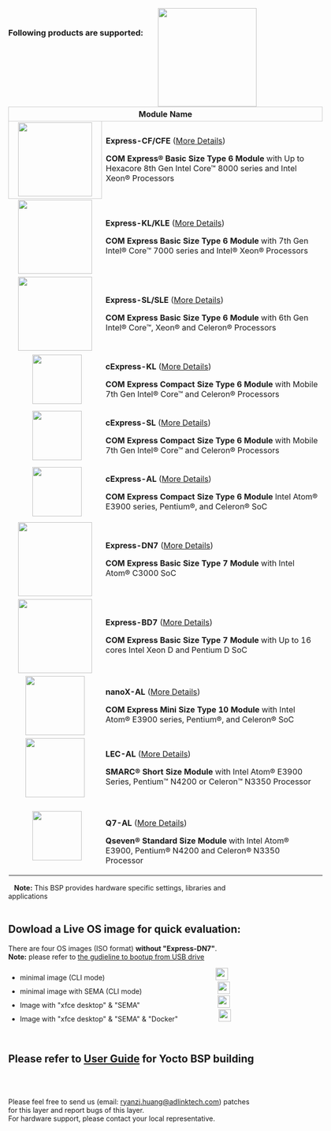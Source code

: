 <img src="https://www.linaro.org/assets/images/projects/yocto-project.png" width="200" align="right">

<br>


### Following products are supported:
<table style="width: 638px;" align="center">
<tbody>
<tr style="height: 22px;">
<th style="height: 22px; width: 632px; text-align: center; border: 1px solid #cccccc;" colspan="2">Module Name</th>
</tr>
<tr style="height: 46px;">
<td style="height: 46px; text-align: center; border: 1px solid #cccccc; width: 173.818px;"><img src="https://i.imgur.com/LTbOwHe.png" width="150" /></td>
<td style="border-color: grey; width: 458.182px; height: 46px;">
<p><strong>Express-CF/CFE</strong> (<a href="https://www.adlinktech.com/Products/Computer_on_Modules/COMExpressType6/Express-CF_CFE?lang=en" target="_blank" rel="noopener">More Details</a>)</p>
<p><strong>COM Express&reg; Basic Size Type 6 Module</strong> with Up to Hexacore 8th Gen Intel Core&trade; 8000 series and Intel Xeon&reg; Processors</p>
</td>
</tr>
<tr style="height: 69px;">
<td style="height: 69px; text-align: center; width: 173.818px;"><img src="https://i.imgur.com/MOOc3tL.png" width="150" /></td>
<td style="width: 458.182px; height: 69px;">
<p><strong>Express-KL/KLE</strong> (<a href="https://www.adlinktech.com/Products/Computer_on_Modules/COMExpressType6/Express-KL_KLE?lang=en" target="_blank" rel="noopener">More Details</a>)</p>
<p><strong>COM Express Basic Size Type 6 Module</strong> with 7th Gen Intel&reg; Core&trade; 7000 series and Intel&reg; Xeon&reg; Processors</p>
</td>
</tr>
<tr style="height: 29px;">
<td style="height: 29px; text-align: center; width: 173.818px;"><img src="https://i.imgur.com/DcZeOoc.png" width="150" /></td>
<td style="width: 458.182px; height: 29px;">
<p><strong>Express-SL/SLE</strong> (<a href="https://www.adlinktech.com/Products/Computer_on_Modules/COMExpressType6/Express-SL_SLE?lang=en" target="_blank" rel="noopener">More Details</a>)</p>
<p><strong>COM Express Basic Size Type 6 Module</strong> with 6th Gen Intel&reg; Core&trade;, Xeon&reg; and Celeron&reg; Processors</p>
</td>
</tr>
<tr style="height: 29px;">
<td style="width: 173.818px; height: 29px; text-align: center;">&nbsp;&nbsp;<img src="https://i.imgur.com/g3MhxhW.png" width="100" /></td>
<td style="width: 458.182px; height: 29px;">
<p><strong>cExpress-KL</strong> (<a href="https://www.adlinktech.com/Products/Computer_on_Modules/COMExpressType6Compact/cExpress-KL?lang=en" target="_blank" rel="noopener">More Details</a>)</p>
<p><strong>COM Express Compact Size Type 6 Module</strong> with Mobile 7th Gen Intel&reg; Core&trade; and Celeron&reg; Processors&nbsp;</p>
</td>
</tr>
<tr style="height: 30.7273px;">
<td style="width: 173.818px; height: 30.7273px; text-align: center;">&nbsp;&nbsp;<img src="https://i.imgur.com/kfauzIu.png" width="100" /></td>
<td style="width: 458.182px; height: 30.7273px;">
<p><strong>cExpress-SL</strong> (<a href="https://www.adlinktech.com/Products/Computer_on_Modules/COMExpressType6Compact/cExpress-SL?lang=en" target="_blank" rel="noopener">More Details</a>)</p>
<p><strong>COM Express Compact Size Type 6 Module</strong> with Mobile 7th Gen Intel&reg; Core&trade; and Celeron&reg; Processors&nbsp;</p>
</td>
</tr>
<tr style="height: 29px;">
<td style="width: 173.818px; height: 29px; text-align: center;">&nbsp;&nbsp;<img src="https://i.imgur.com/4kL8TJd.png" width="100" /></td>
<td style="width: 458.182px; height: 29px;">
<p><strong>cExpress-AL</strong>&nbsp;(<a href="https://www.adlinktech.com/Products/Computer_on_Modules/COMExpressType6Compact/cExpress-AL?lang=en" target="_blank" rel="noopener">More Details</a>)</p>
<p><strong>COM Express Compact Size Type 6 Module</strong> Intel Atom&reg; E3900 series, Pentium&reg;, and Celeron&reg; SoC&nbsp;</p>
</td>
</tr>
<tr style="height: 29px;">
<td style="width: 173.818px; height: 29px; text-align: center;"><img src="https://i.imgur.com/oqblFbg.png" width="150" /></td>
<td style="width: 458.182px; height: 29px;">
<p><strong>Express-DN7</strong>&nbsp;(<a href="https://www.adlinktech.com/Products/Computer_on_Modules/COMExpressType7/Express-DN7?lang=en" target="_blank" rel="noopener">More Details</a>)</p>
<p><strong>COM Express Basic Size Type 7 Module</strong> with Intel Atom&reg; C3000 SoC</p>
</td>
</tr>
<tr style="height: 29px;">
<td style="width: 173.818px; height: 29px; text-align: center;"><img src="https://i.imgur.com/aJnq7wp.png" width="150" /></td>
<td style="width: 458.182px; height: 29px;">
<p><strong>Express-BD7</strong>&nbsp;(<a href="https://www.adlinktech.com/Products/Computer_on_Modules/COMExpressType7/Express-BD7?lang=en" target="_blank" rel="noopener">More Details</a>)</p>
<p><strong>COM Express Basic Size Type 7 Module</strong> with Up to 16 cores Intel Xeon D and Pentium D SoC</p>
</td>
</tr>
<tr style="height: 29px;">
<td style="width: 173.818px; height: 29px; text-align: center;"><img src="https://i.imgur.com/mE9Ybo2.png" width="120" /></td>
<td style="width: 458.182px; height: 29px;">
<p><strong>nanoX-AL</strong>&nbsp;(<a href="https://www.adlinktech.com/Products/Computer_on_Modules/COMExpressType10/nanoX-AL?lang=en" target="_blank" rel="noopener">More Details</a>)</p>
<p><strong>COM Express Mini Size Type 10 Module</strong> with Intel Atom&reg; E3900 series, Pentium&reg;, and Celeron&reg; SoC&nbsp;</p>
</td>
</tr>
<tr style="height: 96px;">
<td style="text-align: center; width: 173.818px; height: 96px;"><img src="https://i.imgur.com/Hb0DlGR.png" width="120" /></td>
<td style="width: 458.182px; height: 96px;">
<p><strong>LEC-AL</strong>&nbsp;(<a href="https://www.adlinktech.com/Products/Computer_on_Modules/SMARC/LEC-AL?lang=en" target="_blank" rel="noopener">More Details</a>)</p>
<p><strong>SMARC&reg; Short Size Module</strong> with Intel Atom&reg; E3900 Series, Pentium&trade; N4200 or Celeron&trade; N3350 Processor&nbsp;</p>
</td>
</tr>
<tr style="height: 96px;">
<td style="text-align: center; width: 173.818px; height: 96px;">&nbsp;&nbsp;<img src="https://i.imgur.com/AoDazTm.png" alt="" width="100" /></td>
<td style="width: 458.182px; height: 96px;">&nbsp;
<p><strong>Q7-AL</strong>&nbsp;(<a href="https://www.adlinktech.com/Products/Computer_on_Modules/Qseven/Q7-AL?lang=en" target="_blank" rel="noopener">More Details</a>)</p>
<p><strong>Qseven&reg; Standard Size Module</strong> with Intel Atom&reg; E3900, Pentium&reg; N4200 and Celeron&reg; N3350 Processor</p>
</td>
</tr>
</tbody>
</table>


&nbsp;&nbsp; **Note:** This BSP provides hardware specific settings, libraries and applications
<br>
<br>

## Dowload a Live OS image for quick evaluation:

There are four OS images (ISO format) <strong>without "Express-DN7"</strong>. 
&nbsp;&nbsp; &nbsp;&nbsp; <br>**Note:** please refer to <a href="https://github.com/ADLINK/meta-adlink-x86-64bit/wiki/02.-How-to-install-Yocto-Image-to-USB-Drive" width="25" />the gudieline to bootup from USB drive</a>


<ul>
<li>minimal image (CLI mode)&nbsp; &nbsp; &nbsp; &nbsp; &nbsp; &nbsp; &nbsp; &nbsp; &nbsp; &nbsp; &nbsp; &nbsp; &nbsp; &nbsp; &nbsp; &nbsp; &nbsp; &nbsp; &nbsp; &nbsp; &nbsp; &nbsp; &nbsp; &nbsp; &nbsp; &nbsp;&nbsp;&nbsp;&nbsp;&nbsp;&nbsp;&nbsp;<a href="https://drive.google.com/file/d/1bh_AH7W4no2DJvavmWP9UDxaJ0GBnn0Y/view?usp=sharing" target="_blank" rel="noopener"><img src="https://cdn3.iconfinder.com/data/icons/wireless/512/4-512.png" width="25" /></a></li>
<li>minimal image with SEMA (CLI mode)&nbsp; &nbsp; &nbsp; &nbsp; &nbsp; &nbsp; &nbsp; &nbsp; &nbsp; &nbsp; &nbsp; &nbsp; &nbsp; &nbsp; &nbsp; &nbsp; &nbsp;&nbsp;&nbsp;&nbsp;&nbsp;&nbsp;&nbsp;<a href="https://drive.google.com/file/d/13pJtZcn5QBy_lJGVyP1Ws4dy491MzQy8/view?usp=sharing"><img src="https://cdn3.iconfinder.com/data/icons/wireless/512/4-512.png" width="25" /></a></li>
<li>Image with "xfce desktop" &amp; "SEMA"&nbsp; &nbsp; &nbsp; &nbsp; &nbsp; &nbsp;&nbsp; &nbsp; &nbsp; &nbsp; &nbsp; &nbsp; &nbsp; &nbsp; &nbsp; &nbsp; &nbsp; &nbsp;&nbsp;&nbsp;&nbsp;&nbsp;&nbsp;&nbsp;<a href="https://drive.google.com/file/d/1nyHvEHqcukYTOrTP8mqAfhH58g5da7KZ/view?usp=sharing" target="_blank" rel="noopener"><img src="https://cdn3.iconfinder.com/data/icons/wireless/512/4-512.png" width="25" /></a></li>
<li>Image with "xfce desktop" &amp; "SEMA" &amp; "Docker"&nbsp; &nbsp; &nbsp; &nbsp;&nbsp; &nbsp; &nbsp; &nbsp;&nbsp;&nbsp;&nbsp;&nbsp;&nbsp;&nbsp;&nbsp;<a href="https://drive.google.com/file/d/1OjPXihQwvbFlo1lTfrk_rnTdCM8w4e03/view?usp=sharing" target="_blank" rel="noopener"><img src="https://cdn3.iconfinder.com/data/icons/wireless/512/4-512.png" width="25" /></a></li>
</ul>
      
<br>

## Please refer to [User Guide](https://github.com/ADLINK/meta-adlink-x86-64bit/wiki) for Yocto BSP building

<br> 
 
 
<br>

Please feel free to send us (email: ryanzj.huang@adlinktech.com) patches for this layer and report bugs of this layer. 
<br>For hardware support, please contact your local representative.

